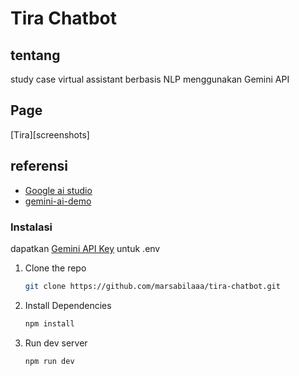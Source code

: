# Tira Chatbot

<a name="readme-top"></a>

## tentang

study case virtual assistant berbasis NLP menggunakan Gemini API


## Page

[Tira][screenshots]

## referensi

- [Google ai studio](https://aistudio.google.com/app/apikey)
- [gemini-ai-demo](https://github.com/CharlesAE/gemini-ai-demo)

### Instalasi

dapatkan [Gemini API Key](https://aistudio.google.com/app/apikey) untuk .env

1. Clone the repo
   ```sh
   git clone https://github.com/marsabilaaa/tira-chatbot.git
   ```
2. Install Dependencies
   ```sh
   npm install
   ```
3. Run dev server
   ```sh
   npm run dev
   ```
